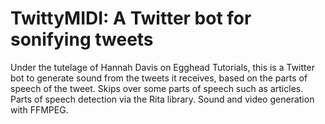 # TwittyMIDI: A Twitter bot for sonifying tweets

Under the tutelage of Hannah Davis on Egghead Tutorials, this is a Twitter bot to generate sound from the tweets it receives, based on the parts of speech of the tweet. Skips over some parts of speech such as articles. Parts of speech detection via the Rita library. Sound and video generation with FFMPEG.
